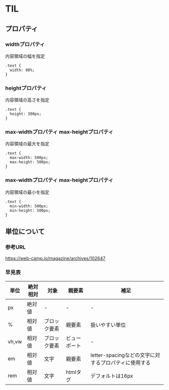 # TIL
## プロパティ
### widthプロパティ
内容領域の幅を指定
```
.text {
  width: 80%;
}
```

### heightプロパティ
内容領域の高さを指定
```
.text {
  height: 300px;
}
```

### max-widthプロパティ max-heightプロパティ
内容領域の最大を指定
```
.text {
  max-width: 500px;
  max-height: 500px;
}
```

### max-widthプロパティ max-heightプロパティ
内容領域の最小を指定
```
.text {
  min-width: 500px;
  min-height: 500px;
}
```

## 単位について
### 参考URL
https://web-camp.io/magazine/archives/102647

### 早見表
| 単位 | 絶対相対 | 対象 | 親要素 | 補足 |
| - | - | - | - | - |
| px | 絶対値 | - | - | - |
| % | 相対値 | ブロック要素 | 親要素 | 扱いやすい単位 |
| vh,vw | 相対値 | ブロック要素 | ビューポート | - |
| em | 相対値 | 文字 | 親要素 | letter-spacingなどの文字に対するプロパティに使用する |
| rem | 相対値 | 文字 | htmlタグ | デフォルトは16px |